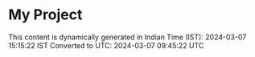 # My Project

This content is dynamically generated in Indian Time (IST): 2024-03-07 15:15:22 IST
Converted to UTC: 2024-03-07 09:45:22 UTC
